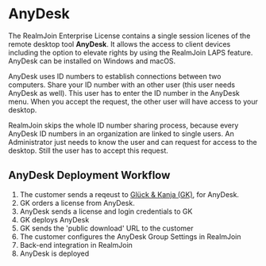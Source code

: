 # AnyDesk

The RealmJoin Enterprise License contains a single session licenes of the remote desktop tool **AnyDesk**. It allows the access to client devices including the option to elevate rights by using the RealmJoin LAPS feature. AnyDesk can be installed on Windows and macOS.

AnyDesk uses ID numbers to establish connections between two computers. Share your ID number with an other user \(this user needs AnyDesk as well\). This user has to enter the ID number in the AnyDesk menu. When you accept the request, the other user will have access to your desktop.

RealmJoin skips the whole ID number sharing process, because every AnyDesk ID numbers in an organization are linked to single users. An Administrator just needs to know the user and can request for access to the desktop. Still the user has to accept this request.

## AnyDesk Deployment Workflow

1. The customer sends a reqeust to [Glück & Kanja \(GK\)](mailto:support@glueckkanja.com), for AnyDesk.
2. GK orders a license from AnyDesk.
3. AnyDesk sends a license and login credentials to GK
4. GK deploys AnyDesk
5. GK sends the 'public download' URL to the customer
6. The customer configures the AnyDesk Group Settings in RealmJoin
7. Back-end integration in RealmJoin
8. AnyDesk is deployed





